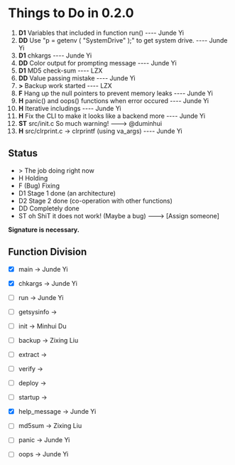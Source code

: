 # Things to Do in 0.2.0
1.  **D1** Variables that included in function run() ---- Junde Yi
2.  **DD** Use "p = getenv ( "SystemDrive" );" to get system drive. ---- Junde Yi
3.  **D1** chkargs ---- Junde Yi
4.  **DD** Color output for prompting message ---- Junde Yi
5.  **D1** MD5 check-sum ---- LZX
6.  **DD** Value passing mistake ---- Junde Yi
7.  **>**  Backup work started ---- LZX
8.  **F**  Hang up the null pointers to prevent memory leaks ---- Junde Yi
9.  **H**  panic() and oops() functions when error occured ---- Junde Yi
10. **H**  Iterative includings ---- Junde Yi
11. **H**  Fix the CLI to make it looks like a backend more ---- Junde Yi
12. **ST** src/init.c So much warning! ---> @duminhui
13. **H**  src/clrprint.c -> clrprintf (using va_args) ---- Junde Yi


## Status
* \>     The job doing right now
* H     Holding
* F     (Bug) Fixing
* D1    Stage 1 done (an architecture)
* D2    Stage 2 done (co-operation with other functions)
* DD    Completely done
* ST    oh ShiT it does not work! (Maybe a bug) ---> [Assign someone]

**Signature is necessary.**

## Function Division
  - [X] main                -> Junde Yi
  - [X] chkargs             -> Junde Yi
  - [ ] run                 -> Junde Yi
  - [ ] getsysinfo          -> 
  - [ ] init                -> Minhui Du
  - [ ] backup              -> Zixing Liu
  - [ ] extract             -> 
  - [ ] verify              -> 
  - [ ] deploy              ->  
  - [ ] startup             -> 
  - [X] help_message        -> Junde Yi
  - [ ] md5sum              -> Zixing Liu
  - [ ] panic               -> Junde Yi
  - [ ] oops                -> Junde Yi

